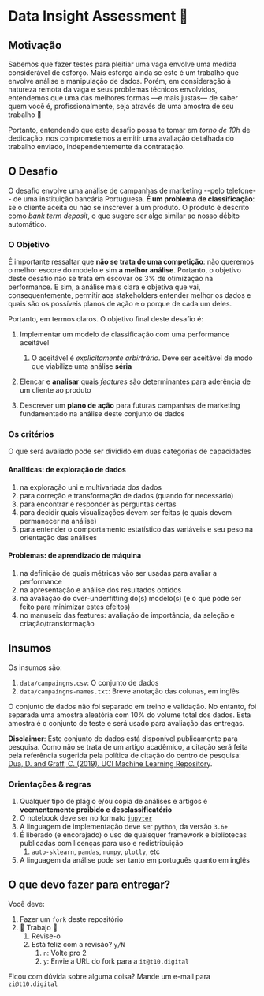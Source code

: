 # Data Insight Assessment 🔭

## Motivação

Sabemos que fazer testes para pleitiar uma vaga envolve uma medida considerável de esforço. Mais esforço ainda se este é um trabalho que envolve análise e manipulação de dados. Porém, em consideração à natureza remota da vaga e seus problemas técnicos envolvidos, entendemos que uma das melhores formas —e mais justas— de saber quem você é, profissionalmente, seja através de uma amostra de seu trabalho 🤝

Portanto, entendendo que este desafio possa te tomar em *torno de 10h* de dedicação, nos comprometemos a emitir uma avaliação detalhada do trabalho enviado, independentemente da contratação.

## O Desafio

O desafio envolve uma análise de campanhas de marketing --pelo telefone-- de uma instituição bancária Portuguesa. **É um problema de classificação**: se o cliente aceita ou não se inscrever à um produto. O produto é descrito como *bank term deposit*, o que sugere ser algo similar ao nosso débito automático.

### O Objetivo

É importante ressaltar que **não se trata de uma competição**: não queremos o melhor escore do modelo e sim **a melhor análise**. Portanto, o objetivo deste desafio não se trata em escovar os 3% de otimização na performance. E sim, a análise mais clara e objetiva que vai, consequentemente, permitir aos stakeholders entender melhor os dados e quais são os possíveis planos de ação e o porque de cada um deles.

Portanto, em termos claros. O objetivo final deste desafio é:

1. Implementar um modelo de classificação com uma performance aceitável

    1. O aceitável é *explicitamente arbirtrário*. Deve ser aceitável de modo que viabilize uma análise **séria**

1. Elencar e **analisar** quais *features* são determinantes para aderência de um cliente ao produto
1. Descrever um **plano de ação** para futuras campanhas de marketing fundamentado na análise deste conjunto de dados


### Os critérios

O que será avaliado pode ser dividido em duas categorias de capacidades

#### Analíticas: de exploração de dados

1. na exploração uni e multivariada dos dados
1. para correção e transformação de dados (quando for necessário)
1. para encontrar e responder às perguntas certas
1. para decidir quais visualizações devem ser feitas (e quais devem permanecer na análise)
1. para entender o comportamento estatístico das variáveis e seu peso na orientação das análises

#### Problemas: de aprendizado de máquina

1. na definição de quais métricas vão ser usadas para avaliar a performance
1. na apresentação e análise dos resultados obtidos
1. na avaliação do over-underfitting do(s) modelo(s) (e o que pode ser feito para minimizar estes efeitos)
1. no manuseio das features: avaliação de importância, da seleção e criação/transformação


## Insumos

Os insumos são:

1. `data/campaingns.csv`: O conjunto de dados
1. `data/campaingns-names.txt`: Breve anotação das colunas, em inglês

O conjunto de dados não foi separado em treino e validação. No entanto, foi separada uma amostra aleatória com 10% do volume total dos dados. Esta amostra é o conjunto de teste e será usado para avaliação das entregas.

**Disclaimer**: Este conjunto de dados está disponível publicamente para pesquisa. Como não se trata de um artigo acadêmico, a citação será feita pela referência sugerida pela política de citação do centro de pesquisa: [Dua, D. and Graff, C. (2019). UCI Machine Learning Repository](http://archive.ics.uci.edu/ml).


### Orientações & regras

1. Qualquer tipo de plágio e/ou cópia de análises e artigos é **veementemente proibido e desclassificatório**
1. O notebook deve ser no formato [`jupyter`](https://jupyter.org/)
1. A linguagem de implementação deve ser `python`, da versão `3.6+`
1. É liberado (e encorajado) o uso de quaisquer framework e bibliotecas publicadas com licenças para uso e redistribuição
    1. `auto-sklearn`, `pandas`, `numpy`, `plotly`, etc
1. A linguagem da análise pode ser tanto em português quanto em inglês


## O que devo fazer para entregar?

Você deve:

1. Fazer um `fork` deste repositório
1. 🔬 Trabajo 🔬
    1. Revise-o
    1. Está feliz com a revisão? `y/N`
        1. `n`: Volte pro 2
        1. `y`: Envie a URL do fork para a `it@t10.digital`

Ficou com dúvida sobre alguma coisa? Mande um e-mail para `zi@t10.digital`









